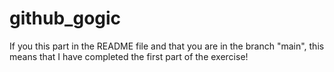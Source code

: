 # github_gogic

If you this part in the README file and that you are in the branch "main",
this means that I have completed the first part of the exercise!